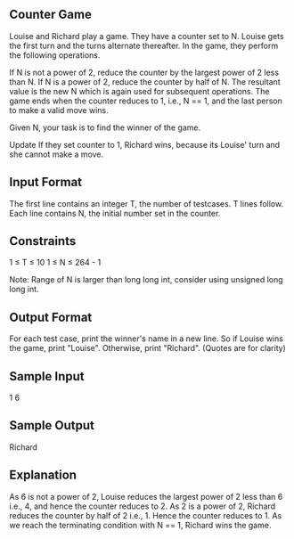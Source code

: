 Counter Game
------------
Louise and Richard play a game. They have a counter set to N. Louise gets the first turn and the turns alternate thereafter. In the game, they perform the following operations.

If N is not a power of 2, reduce the counter by the largest power of 2 less than N.
If N is a power of 2, reduce the counter by half of N.
The resultant value is the new N which is again used for subsequent operations.
The game ends when the counter reduces to 1, i.e., N == 1, and the last person to make a valid move wins.

Given N, your task is to find the winner of the game.

Update If they set counter to 1, Richard wins, because its Louise' turn and she cannot make a move.

Input Format
------------
The first line contains an integer T, the number of testcases.
T lines follow. Each line contains N, the initial number set in the counter.

Constraints
-----------
1 ≤ T ≤ 10
1 ≤ N ≤ 264 - 1

Note: Range of N is larger than long long int, consider using unsigned long long int.

Output Format
-------------
For each test case, print the winner's name in a new line. So if Louise wins the game, print "Louise". Otherwise, print "Richard". (Quotes are for clarity)

Sample Input
------------
1
6

Sample Output
-------------
Richard

Explanation
------------
As 6 is not a power of 2, Louise reduces the largest power of 2 less than 6 i.e., 4, and hence the counter reduces to 2.
As 2 is a power of 2, Richard reduces the counter by half of 2 i.e., 1. Hence the counter reduces to 1.
As we reach the terminating condition with N == 1, Richard wins the game.